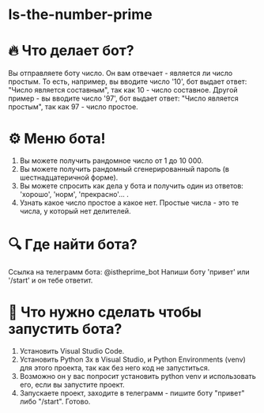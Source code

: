 #  Is-the-number-prime

# 🔥 Что делает бот?
   Вы отправляете боту число. Он вам отвечает - является ли число простым.
   То есть, например, вы вводите число '10', бот выдает ответ: "Число является составным", так как 10 - число составное.
   Другой пример - вы вводите число '97', бот выдает ответ: "Число является простым", так как 97 - число простое.

# ⚙️ Меню бота!
 1) Вы можете получить рандомное число от 1 до 10 000.
 2) Вы можете получить рандомный сгенерированный пароль (в шестнадцатеричной форме).
 3) Вы можете спросить как дела у бота и получить один из ответов: 'хорошо', 'норм', 'прекрасно'... .
 4) Узнать какое число простое а какое нет. Простые числа - это те числа, у который нет делителей.

# 🔍 Где найти бота?
  Ссылка на телеграмм бота: @istheprime_bot
  Напиши боту 'привет' или '/start' и он тебе ответит.

# 🚀 Что нужно сделать чтобы запустить бота?
1) Установить Visual Studio Code.
2) Установить Python 3x в Visual Studio, и Python Environments (venv) для этого проекта,
  так как без него код не запуститься.
3) Возможно он у вас попросит установить python venv и использовать его, если вы запустите проект.
4) Запускаете проект, заходите в телеграмм - пишите боту "привет" либо "/start". Готово.
